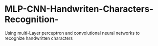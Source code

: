 # MLP-CNN-Handwriten-Characters-Recognition-
Using multi-Layer perceptron and convolutional neural networks to recognize handwritten characters 
